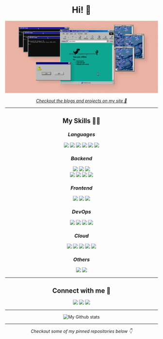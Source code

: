 <div align="center">
  <h1>Hi! 👋</h1>
</div>

![banner image](/gh-banner.png)

<div align="center">
  
  [_Checkout the blogs and projects on my site 🚀_](https://www.abhishekarya.com/)  
  
</div>

---
<div align="center">
  <h2> My Skills 👨‍💻</h2>
  
  <h3><i>Languages</i></h3>
<span>
<img src="https://img.shields.io/badge/-C-A8B9CC?logo=C&logoColor=white&style=for-the-badge"/>
<img src="https://img.shields.io/badge/-C++-00599C?logo=Cplusplus&logoColor=white&style=for-the-badge"/>
<img src="https://img.shields.io/badge/-Python-3776AB?logo=python&logoColor=white&style=for-the-badge"/>
<img src="https://img.shields.io/badge/-Java-F79918?logo=openjdk&logoColor=white&style=for-the-badge"/>
  <img src="https://img.shields.io/badge/-Go-00ADD8?logo=go&logoColor=white&style=for-the-badge"/>  
  <img src="https://img.shields.io/badge/-JavaScript-F7DF1E?logo=javascript&logoColor=white&style=for-the-badge"/>
</span>

<h3><i>Backend</i></h3>

<div>
   <img src="https://img.shields.io/badge/-Spring Boot-6DB33F?logo=springboot&logoColor=white&style=for-the-badge"/>
  <img src="https://img.shields.io/badge/-FastAPI-009688?logo=FastAPI&logoColor=white&style=for-the-badge"/>
  <img src="https://img.shields.io/badge/-Flask-000000?logo=Flask&logoColor=white&style=for-the-badge"/>
  </div>
  <div>
   <img src="https://img.shields.io/badge/-MySQL-4479A1?logo=mysql&logoColor=white&style=for-the-badge"/>
   <img src="https://img.shields.io/badge/-MongoDB-47A248?logo=mongodb&logoColor=white&style=for-the-badge"/>
   <img src="https://img.shields.io/badge/-Redis-DC382D?logo=redis&logoColor=white&style=for-the-badge"/>
    <img src="https://img.shields.io/badge/-Kafka-231F20?logo=apache-kafka&logoColor=white&style=for-the-badge"/>
  </div>

<h3><i>Frontend</i></h3>

<div>
   <img src="https://img.shields.io/badge/-React-61DAFB?logo=react&logoColor=white&style=for-the-badge"/>
  <img src="https://img.shields.io/badge/-Next-000000?logo=next.js&logoColor=white&style=for-the-badge"/>
  <img src="https://img.shields.io/badge/-Hugo-FF4088?logo=hugo&logoColor=white&style=for-the-badge"/>
</div>
  
<h3><i>DevOps</i></h3>
<span>
 <img src="https://img.shields.io/badge/-Linux-FCC624?logo=Linux&logoColor=white&style=for-the-badge"/>
  <img src="https://img.shields.io/badge/-Docker-2496ED?logo=docker&logoColor=white&style=for-the-badge"/>
  <img src="https://img.shields.io/badge/-Kubernetes-326CE5?logo=kubernetes&logoColor=white&style=for-the-badge"/>
   <img src="https://img.shields.io/badge/-Jenkins-D24939?logo=jenkins&logoColor=white&style=for-the-badge"/>
</span>

<h3><i>Cloud</i></h3>
<span>
 <img src="https://img.shields.io/badge/Azure-0078D4?logo=microsoftazure&logoColor=white&style=for-the-badge"/>
  <img src="https://img.shields.io/badge/-GCP-4285F4?logo=google-cloud&logoColor=white&style=for-the-badge"/>
 <img src="https://img.shields.io/badge/-AWS-232F3E?logo=amazonaws&logoColor=white&style=for-the-badge"/>
 <img src="https://img.shields.io/badge/-Heroku-430098?logo=heroku&logoColor=white&style=for-the-badge"/>
 <img src="https://img.shields.io/badge/-Netlify-00C7B7?logo=netlify&logoColor=white&style=for-the-badge"/>
</span>

<h3><i>Others</i></h3>
<span>
   <img src="https://img.shields.io/badge/-Git-F05032?logo=git&logoColor=white&style=for-the-badge"/>
 <img src="https://img.shields.io/badge/-BASH-4EAA25?logo=gnubash&logoColor=white&style=for-the-badge"/>
</span>
  </div>

---
<div align="center">
  <h2> Connect with me 🔗</h2>
  <span>
    <a href="https://www.abhishekarya.com/"> <img src="https://img.shields.io/badge/-Website-4285F4?logo=googlechrome&logoColor=white&style=for-the-badge"/></a>
    <a href="mailto:abhishekarya102@gmail.com"> <img src="https://img.shields.io/badge/-EMail-EA4335?logo=gmail&logoColor=white&style=for-the-badge"/></a>
    <a href="https://www.linkedin.com/in/abhishekarya-1/"><img src="https://img.shields.io/badge/-LinkedIn-0A66C2?logo=linkedin&logoColor=white&style=for-the-badge"/></a>
  </span>
  
---

![My Github stats](https://github-readme-stats.vercel.app/api?username=abhishekarya1&count_private=true&show_icons=true&bg_color=F5B9A8&hide_border=true&border_radius=0&title_color=0FA691&icon_color=0FA691)

---  
  
_Checkout some of my pinned repositories below 👇_

